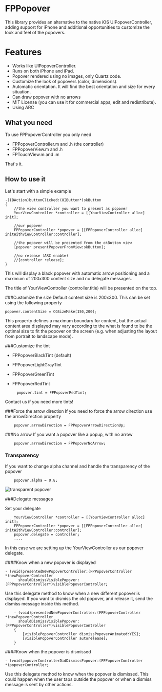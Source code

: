 FPPopover
========
This library provides an alternative to the native iOS UIPopoverController, 
adding support for iPhone and additional opportunities to customize the look and feel of the popovers.


Features
========

* Works like UIPopoverController.
* Runs on both iPhone and iPad.
* Popover rendered using no images, only Quartz code.
* Customize the look of popovers (color, dimensions).
* Automatic orientation. It will find the best orientation and size for every situation.
* Can draw popover with no arrows
* MIT License (you can use it for commercial apps, edit and redistribute).
* Using ARC

What you need
---

To use FPPopoverController you only need

* FPPopoverController.m and .h    (the controller)
* FPPopoverView.m and .h
* FPTouchView.m and .m

That's it.




How to use it
---  

Let's start with a simple example
    
    -(IBAction)buttonClicked:(UIButton*)okButton
    {
        //the view controller you want to present as popover
        YourViewController *controller = [[YourViewController alloc] init]; 

        //our popover
        FPPopoverController *popover = [[FPPopoverController alloc] initWithViewController:controller]; 
        
        //the popover will be presented from the okButton view 
        [popover presentPopoverFromView:okButton]; 
    
        //no release (ARC enable)
        //[controller release];
    }
    
This will display a black popover with automatic arrow positioning and a maximum of 200x300 content size and no delegate messages.

The title of YourViewController (controller.title) will be presented on the top.

###Customize the size
Default content size is 200x300. This can be set using the following property

    popover.contentSize = CGSizeMake(150,200);

This property defines a maximum boundary for content, but the actual content area displayed may
vary according to the what is found to be the optimal size to fit the popover on the screen (e.g. when adjusting the layout from portrait to landscape mode).

###Customize the tint

* FPPopoverBlackTint  (default)
* FPPopoverLightGrayTint
* FPPopoverGreenTint
* FPPopoverRedTint

        popover.tint = FPPopoverRedTint;
    
Contact us if you need more tints!

###Force the arrow direction
If you need to force the arrow direction use the arrowDirection property

        popover.arrowDirection = FPPopoverArrowDirectionUp;

###No arrow
If you want a popover like a popup, with no arrow

        popover.arrowDirection = FPPopoverNoArrow;

### Transparency 
If you want to change alpha channel and handle the transparency of the popover
    
        popover.alpha = 0.8;
![transparent popover](https://github.com/50pixels/FPPopover/blob/master/alpha_popover.png)

###Delegate messages

Set your delegate
    
        YourViewController *controller = [[YourViewController alloc] init]; 
        FPPopoverController *popover = [[FPPopoverController alloc] initWithViewController:controller]; 
        popover.delegate = controller;
        ....
        
In this case we are setting up the YourViewController as our popover delegate.

####Know when a new popover is displayed

    - (void)presentedNewPopoverController:(FPPopoverController *)newPopoverController 
          shouldDismissVisiblePopover:(FPPopoverController*)visiblePopoverController;

Use this delegate method to know when a new different popover is displayed. If you want to dismiss the old popover, and release it, send the dismiss message inside this method.

        - (void)presentedNewPopoverController:(FPPopoverController *)newPopoverController 
          shouldDismissVisiblePopover:(FPPopoverController*)visiblePopoverController
        {
            [visiblePopoverController dismissPopoverAnimated:YES];
            [visiblePopoverController autorelease];
        }

####Know when the popover is dismissed

    - (void)popoverControllerDidDismissPopover:(FPPopoverController *)popoverController;

Use this delegate method to know when the popover is dismissed. This could happen when the user taps outside the popover or when a dismiss message is sent by other actions.

